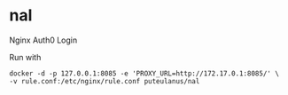 # nal
Nginx Auth0 Login

Run with 
```
docker -d -p 127.0.0.1:8085 -e 'PROXY_URL=http://172.17.0.1:8085/' \
-v rule.conf:/etc/nginx/rule.conf puteulanus/nal
```
